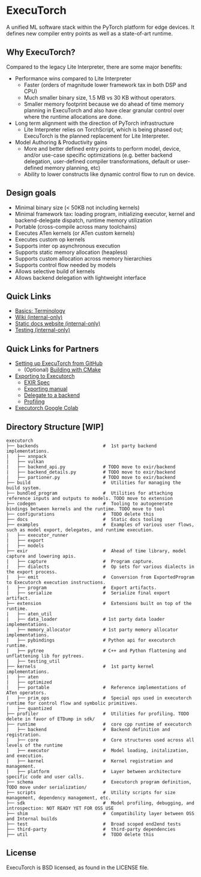 # ExecuTorch
A unified ML software stack within the PyTorch platform for edge devices. It defines new compiler entry points as well as a state-of-art runtime.

## Why ExecuTorch?
Compared to the legacy Lite Interpreter, there are some major benefits:
* Performance wins compared to Lite Interpreter
  * Faster (orders of magnitude lower framework tax in both DSP and CPU)
  * Much smaller binary size, 1.5 MB vs 30 KB without operators.
  * Smaller memory footprint because we do ahead of time memory planning in ExecuTorch and also have clear granular control over where the runtime allocations are done.
* Long term alignment with the direction of PyTorch infrastructure
  * Lite Interpreter relies on TorchScript, which is being phased out; ExecuTorch is the planned replacement for Lite Interpreter.
* Model Authoring & Productivity gains
  * More and better defined entry points to perform model, device, and/or use-case specific optimizations (e.g. better backend delegation, user-defined compiler transformations, default or user-defined memory planning, etc)
  * Ability to lower constructs like dynamic control flow to run on device.


## Design goals
* Minimal binary size (< 50KB not including kernels)
* Minimal framework tax: loading program, initializing executor, kernel and
  backend-delegate dispatch, runtime memory utilization
* Portable (cross-compile across many toolchains)
* Executes ATen kernels (or ATen custom kernels)
* Executes custom op kernels
* Supports inter op asynchronous execution
* Supports static memory allocation (heapless)
* Supports custom allocation across memory hierarchies
* Supports control flow needed by models
* Allows selective build of kernels
* Allows backend delegation with lightweight interface

## Quick Links

- [Basics: Terminology](/docs/website/docs/basics/terminology.md)
- [Wiki (internal-only)](https://www.internalfb.com/intern/wiki/PyTorch/Using_PyTorch/Executorch/)
- [Static docs website (internal-only)](https://www.internalfb.com/intern/staticdocs/executorch/)
- [Testing (internal-only)](https://www.internalfb.com/intern/staticdocs/executorch/docs/fb/poc/)

## Quick Links for Partners

- [Setting up ExecuTorch from GitHub](/docs/website/docs/tutorials/00_setting_up_executorch.md)
    - (Optional) [Building with CMake](/docs/website/docs/tutorials/cmake_build_system.md)
- [Exporting to Executorch](/docs/website/docs/tutorials/exporting_to_executorch.md)
    - [EXIR Spec](/docs/website/docs/ir_spec/00_exir.md)
    - [Exporting manual](/docs/website/docs/export/00_export_manual.md)
    - [Delegate to a backend](/docs/website/docs/tutorials/backend_delegate.md)
    - [Profiling](/docs/website/docs/tutorials/profiling.md)
- [Executorch Google Colab](https://colab.research.google.com/drive/1m8iU4y7CRVelnnolK3ThS2l2gBo7QnAP#scrollTo=1o2t3LlYJQY5)

## Directory Structure [WIP]

```
executorch
├── backends                        #  1st party backend implementations.
|   ├── xnnpack
|   ├── vulkan
|   ├── backend_api.py              # TODO move to exir/backend
|   ├── backend_details.py          # TODO move to exir/backend
|   ├── partioner.py                # TODO move to exir/backend
├── build                           #  Utilities for managing the build system.
├── bundled_program                 #  Utilities for attaching reference inputs and outputs to models. TODO move to extension
├── codegen                         #  Tooling to autogenerate bindings between kernels and the runtime. TODO move to tool
├── configurations                  #  TODO delete this
├── docs                            #  Static docs tooling
├── examples                        #  Examples of various user flows, such as model export, delegates, and runtime execution.
|   ├── executor_runner
|   ├── export
|   ├── models
├── exir                            #  Ahead of time library, model capture and lowering apis.
|   ├── capture                     #  Program capture.
|   ├── dialects                    #  Op sets for various dialects in the export process.
|   ├── emit                        #  Conversion from ExportedProgram to Executorch execution instructions.
|   ├── program                     #  Export artifacts.
|   ├── serialize                   #  Serialize final export artifact.
├── extension                       #  Extensions built on top of the runtime.
|   ├── aten_util
|   ├── data_loader                 # 1st party data loader implementations.
|   ├── memory_allocator            # 1st party memory allocator implementations.
|   ├── pybindings                  # Python api for executorch runtime.
|   ├── pytree                      # C++ and Python flattening and unflattening lib for pytrees.
|   ├── testing_util
├── kernels                         #  1st party kernel implementations.
|   ├── aten
|   ├── optimized
|   ├── portable                    #  Reference implementations of ATen operators.
|   ├── prim_ops                    #  Special ops used in executorch runtime for control flow and symbolic primitives.
|   ├── quantized
├── profiler                        #  Utilities for profiling. TODO delete in favor of ETDump in sdk/
├── runtime                         #  core cpp runtime of executorch
|   ├── backend                     #  Backend definition and registration.
|   ├── core                        #  Core structures used across all levels of the runtime
|   ├── executor                    #  Model loading, initalization, and execution.
|   ├── kernel                      #  Kernel registration and management.
|   ├── platform                    #  Layer between architecture specific code and user calls.
├── schema                          #  Executorch program definition, TODO move under serialization/
├── scripts                         #  Utility scripts for size management, dependency management, etc.
├── sdk                             #  Model profiling, debugging, and introspection: NOT READY YET FOR OSS USE
├── shim                            #  Compatibility layer between OSS and Internal builds
├── test                            #  Broad scoped end2end tests
├── third-party                     #  third-party dependencies
├── util                            #  TODO delete this
```

## License
ExecuTorch is BSD licensed, as found in the LICENSE file.
